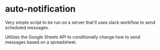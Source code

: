 # auto-notification

Very simple script to be run on a server that'll uses slack workflow to send scheduled messages.

Utilizes the Google Sheets API to conditionally change how to send messages based on a spreadsheet.
